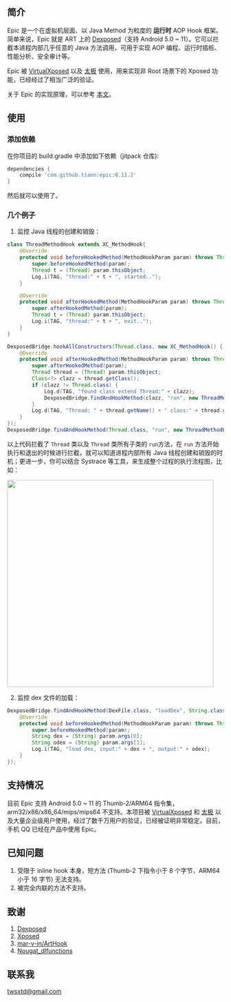 ## 简介

Epic 是一个在虚拟机层面、以 Java Method 为粒度的 **运行时** AOP Hook 框架。简单来说，Epic 就是 ART 上的 [Dexposed](https://github.com/alibaba/dexposed)（支持 Android 5.0 ~ 11）。它可以拦截本进程内部几乎任意的 Java 方法调用，可用于实现 AOP 编程、运行时插桩、性能分析、安全审计等。

Epic 被 [VirtualXposed](https://github.com/android-hacker/VirtualXposed) 以及 [太极](https://www.coolapk.com/apk/me.weishu.exp) 使用，用来实现非 Root 场景下的 Xposed 功能，已经经过了相当广泛的验证。

关于 Epic 的实现原理，可以参考 [本文](http://weishu.me/2017/11/23/dexposed-on-art/)。

## 使用

### 添加依赖

在你项目的 build.gradle 中添加如下依赖（jitpack 仓库):

``` groovy
dependencies {
    compile 'com.github.tiann:epic:0.11.2'
}
```

然后就可以使用了。


### 几个例子

1. 监控 Java 线程的创建和销毁：

``` java
class ThreadMethodHook extends XC_MethodHook{
    @Override
    protected void beforeHookedMethod(MethodHookParam param) throws Throwable {
        super.beforeHookedMethod(param);
        Thread t = (Thread) param.thisObject;
        Log.i(TAG, "thread:" + t + ", started..");
    }

    @Override
    protected void afterHookedMethod(MethodHookParam param) throws Throwable {
        super.afterHookedMethod(param);
        Thread t = (Thread) param.thisObject;
        Log.i(TAG, "thread:" + t + ", exit..");
    }
}

DexposedBridge.hookAllConstructors(Thread.class, new XC_MethodHook() {
    @Override
    protected void afterHookedMethod(MethodHookParam param) throws Throwable {
        super.afterHookedMethod(param);
        Thread thread = (Thread) param.thisObject;
        Class<?> clazz = thread.getClass();
        if (clazz != Thread.class) {
            Log.d(TAG, "found class extend Thread:" + clazz);
            DexposedBridge.findAndHookMethod(clazz, "run", new ThreadMethodHook());
        }
        Log.d(TAG, "Thread: " + thread.getName() + " class:" + thread.getClass() +  " is created.");
    }
});
DexposedBridge.findAndHookMethod(Thread.class, "run", new ThreadMethodHook());
```

以上代码拦截了 `Thread` 类以及 `Thread` 类所有子类的 `run`方法，在 `run` 方法开始执行和退出的时候进行拦截，就可以知道进程内部所有 Java 线程创建和销毁的时机；更进一步，你可以结合 Systrace 等工具，来生成整个过程的执行流程图，比如：

<img src="http://7xp3xc.com1.z0.glb.clouddn.com/201601/1511840542774.png" width="480"/>

2. 监控 dex 文件的加载：

``` java
DexposedBridge.findAndHookMethod(DexFile.class, "loadDex", String.class, String.class, int.class, new XC_MethodHook() {
    @Override
    protected void beforeHookedMethod(MethodHookParam param) throws Throwable {
        super.beforeHookedMethod(param);
        String dex = (String) param.args[0];
        String odex = (String) param.args[1];
        Log.i(TAG, "load dex, input:" + dex + ", output:" + odex);
    }
});
```

## 支持情况

目前 Epic 支持 Android 5.0 ~ 11 的 Thumb-2/ARM64 指令集，arm32/x86/x86_64/mips/mips64 不支持。本项目被 [VirtualXposed](https://github.com/android-hacker/VirtualXposed) 和 [太极](http://taichi.cool) 以及大量企业级用户使用，经过了数千万用户的验证，已经被证明非常稳定。目前，手机 QQ 已经在产品中使用 Epic。


## 已知问题

1. 受限于 inline hook 本身，短方法 (Thumb-2 下指令小于 8 个字节，ARM64 小于 16 字节) 无法支持。
2. 被完全内联的方法不支持。

## 致谢

1. [Dexposed](https://github.com/alibaba/dexposed)
2. [Xposed](http://repo.xposed.info/module/de.robv.android.xposed.installer)
3. [mar-v-in/ArtHook](https://github.com/mar-v-in/ArtHook)
4. [Nougat_dlfunctions](https://github.com/avs333/Nougat_dlfunctions.git)


## 联系我

twsxtd@gmail.com
